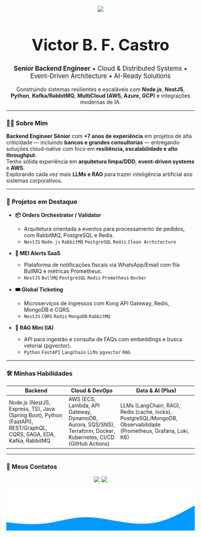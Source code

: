 <p align="center">
  <img src="https://readme-typing-svg.herokuapp.com?font=Fira+Code&size=28&pause=1000&color=4B0082&center=true&vCenter=true&width=600&lines=Senior+Backend+Engineer;Cloud+%26+Distributed+Systems;Event-Driven+Architecture;AI-Ready+Solutions"/>
</p>



<div align="center">
  <h1 style="font-size: 3em; font-weight: bold;">Victor B. F. Castro</h1>
  <p style="font-size: 1.2em;">
    <strong>Senior Backend Engineer</strong> • Cloud & Distributed Systems • Event-Driven Architecture • AI-Ready Solutions
  </p>
 <p>
    Construindo sistemas resilientes e escaláveis com <b>Node.js</b>, <b>NestJS</b>, <b>Python</b>, <b>Kafka/RabbitMQ</b>, <b>MultiCloud (AWS, Azure, GCP)</b> e integrações modernas de IA.
  </p>
  </p>
</div>

---

### 👨‍💻 Sobre Mim

**Backend Engineer Sênior** com **+7 anos de experiência** em projetos de alta criticidade — incluindo **bancos e grandes consultorias** — entregando soluções cloud-native com foco em **resiliência, escalabilidade e alto throughput**.  
Tenho sólida experiência em **arquitetura limpa/DDD**, **event-driven systems** e **AWS**.  
Explorando cada vez mais **LLMs e RAG** para trazer inteligência artificial aos sistemas corporativos.

---

### 🚀 Projetos em Destaque

- **📦 Orders Orchestrator / Validator**
  - Arquitetura orientada a eventos para processamento de pedidos, com RabbitMQ, PostgreSQL e Redis.
  - `NestJS` `Node.js` `RabbitMQ` `PostgreSQL` `Redis` `Clean Architecture`

- **🧾 MEI Alerts SaaS**
  - Plataforma de notificações fiscais via WhatsApp/Email com fila BullMQ e métricas Prometheus.
  - `NestJS` `BullMQ` `PostgreSQL` `Redis` `Prometheus` `Docker`

- **🎟️ Global Ticketing**
  - Microserviços de ingressos com Kong API Gateway, Redis, MongoDB e CQRS.
  - `NestJS` `CQRS` `Redis` `MongoDB` `RabbitMQ`

- **🤖 RAG Mini (IA)**
  - API para ingestão e consulta de FAQs com embeddings e busca vetorial (pgvector).
  - `Python` `FastAPI` `LangChain` `LLMs` `pgvector` `RAG`

---

### 🛠️ Minhas Habilidades

| **Backend** | **Cloud & DevOps** | **Data & AI (Plus)** |
|-------------|--------------------|----------------------|
| Node.js (NestJS, Express, TS), Java (Spring Boot), Python (FastAPI), REST/GraphQL, CQRS, SAGA, EDA, Kafka, RabbitMQ | AWS (ECS, Lambda, API Gateway, DynamoDB, Aurora, SQS/SNS), Terraform, Docker, Kubernetes, CI/CD (GitHub Actions) | LLMs (LangChain, RAG), Redis (cache, locks), PostgreSQL/MongoDB, Observabilidade (Prometheus, Grafana, Loki, K6) |

---

### 💬 Meus Contatos
<p align="center">
  <a href="https://www.linkedin.com/in/victorbfcastro" target="_blank"><img src="https://img.shields.io/badge/LinkedIn-0A66C2?style=for-the-badge&logo=linkedin&logoColor=white"></a>
  <a href="https://wa.me/5548991201715?text=Olá%20Victor!%20Gostaria%20de%20conversar%20sobre%20um%20projeto." target="_blank"><img src="https://img.shields.io/badge/WhatsApp-25D366?style=for-the-badge&logo=whatsapp&logoColor=white"></a>
</p>

<p align="center">
  <img src="https://raw.githubusercontent.com/victorbfcastro/victorbfcastro/main/assets/wave-footer.svg"/>
</p>


